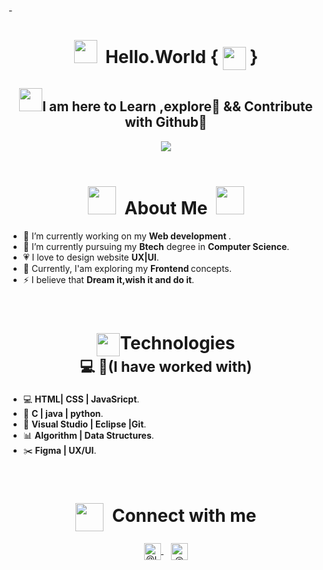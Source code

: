 -<!-- INTRO SECTION -->
# <div align="center"><img height="37px" width="37px" src="Gifs/Hi.gif">&nbsp;&nbsp;Hello.World&nbsp;{&nbsp;<img align="center" height="37px" width="37px" src="Gifs/Background.gif">&nbsp;}
  </div>
  
## <div align="center"><img height="37px" width="37px" src="Gifs/gif3.gif">I am here to Learn ,explore🙂 && Contribute with Github🌱
  </div>
  <div align="center">
    <img src="Gifs/giphy.gif" height="auto" width="auto">
  </div><br>
  
  
  
  
<!-- ABOUT ME SECTION -->  
# <div align="center"><img height="45px" width="45px" src="Gifs/star.gif"/>&nbsp;&nbsp;About Me&nbsp;&nbsp;<img height="45px" width="45px" src="Gifs/star.gif"/>
   </div>
  <!-- ABOUT INFO -->
  <ul>
    <li>🌈 I’m currently working on my <b>Web development </b>.</li>
    <li>🌱 I’m currently pursuing my <b>Btech</b> degree in <b>Computer Science</b>.</li>
    <li>💗 I love to design website <b>UX|UI</b>.</li>
    <li>📄  Currently, I'am exploring my <b>Frontend </b> concepts.</li>
    <li>⚡ I believe that <b>Dream it,wish it and do it</b>.</li>
  </ul><br>




<!-- TECHNOLOGIES SECTION -->
# <div align="center"><img height="37px" width="37px" src="Gifs/Computer.gif" align="center">Technologies<br><sub>💻&nbsp;🌱(I have worked with)</sub>
   </div>
  <!-- TECHNOLOGIES LIST -->
    <ul>
      <li>💻 <b>HTML| CSS | JavaSricpt</b>.</li>
      <li>🔧 <b>C | java | python</b>.</li>
      <li>🔨 <b>Visual Studio | Eclipse |Git</b>.</li>
      <li>📊 <b>Algorithm | Data Structures</b>.</li>
      <li>✂️ <b>Figma | UX/UI</b>.</li>
    </ul><br>
 
<!-- CONNECT ME SECTION -->
# <div align="center"><img height="45px" width="45px" src="Gifs/Connect.gif" align="center">&nbsp;&nbsp;Connect with me
  </div>
  <div align="center">
  <!-- LINKEDIN SECTION -->
    <a href="https://www.linkedin.com/in/rachana-priyadarshni-samal/">
      <img src="linkedin.svg" alt="@LinkedIn" width="27px" align="center" />
    </a>&nbsp;&nbsp;
  <!-- EMAIL SECTION -->
    <a href="rachanapriyadarshnisamal@gmail.com">
      <img src="gmail.svg" alt="@mail" width="27px" align="center">
    </a><br>
  </div>
  </html>


